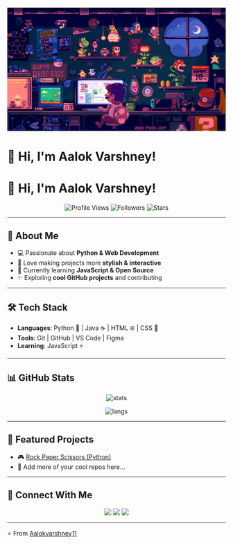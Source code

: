 <p align="center">
  <img src="assets/header.gif" alt="Aalok Varshney - Header GIF" width="720" />
</p>

# 👋 Hi, I'm Aalok Varshney!



# 👋 Hi, I'm Aalok Varshney!  

<p align="center">
  <img src="https://komarev.com/ghpvc/?username=Aalokvarshney11&style=flat-square&color=blueviolet" alt="Profile Views" />
  <img src="https://img.shields.io/github/followers/Aalokvarshney11?label=Followers&style=flat-square&color=brightgreen" alt="Followers" />
  <img src="https://img.shields.io/github/stars/Aalokvarshney11?label=Stars&style=flat-square&color=ff69b4" alt="Stars" />
</p>

---

## 🚀 About Me  
- 💻 Passionate about **Python & Web Development**  
- 🎨 Love making projects more **stylish & interactive**  
- 🎯 Currently learning **JavaScript & Open Source**  
- ✨ Exploring **cool GitHub projects** and contributing  

---

## 🛠️ Tech Stack  

- **Languages**: Python 🐍 | Java ☕ | HTML 🌐 | CSS 🎨  
- **Tools**: Git | GitHub | VS Code | Figma  
- **Learning**: JavaScript ⚡  

---

## 📊 GitHub Stats  

<p align="center">
  <img src="https://github-readme-stats.vercel.app/api?username=Aalokvarshney11&show_icons=true&theme=tokyonight" alt="stats" />
</p>  

<p align="center">
  <img src="https://github-readme-stats.vercel.app/api/top-langs/?username=Aalokvarshney11&layout=compact&theme=tokyonight" alt="langs" />
</p>  

---

## 🌟 Featured Projects  

- 🎮 [Rock Paper Scissors (Python)](https://github.com/Aalokvarshney11/rock-paper-scissors)  
- 📘 Add more of your cool repos here…  

---

## 🤝 Connect With Me  

<p align="center">
  <a href="https://github.com/Aalokvarshney11"><img src="https://img.shields.io/badge/GitHub-Aalokvarshney11-black?style=for-the-badge&logo=github" /></a>
  <a href="https://linkedin.com"><img src="https://img.shields.io/badge/LinkedIn-Connect-blue?style=for-the-badge&logo=linkedin" /></a>
  <a href="https://instagram.com"><img src="https://img.shields.io/badge/Instagram-Follow-pink?style=for-the-badge&logo=instagram" /></a>
</p>

---

⭐️ From [Aalokvarshney11](https://github.com/Aalokvarshney11)

